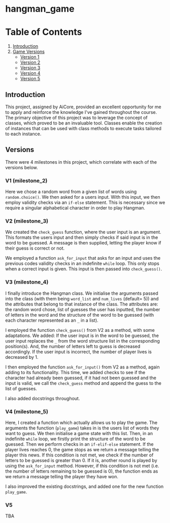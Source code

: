 # hangman_game

# Table of Contents
1. [Introduction](#introduction)
1. [Game Versions](#versions)
    - [Version 1](#V1 (milestone_2))
    - [Version 2](#V2 (milestone_3))
    - [Version 3](#V3 (milestone_4))
    - [Version 4](#V4 (milestone_5))
    - [Version 5](#V5)


## Introduction
This project, assigned by AiCore, provided an excellent opportunity for me to apply and reinforce the knowledge I've gained throughout the course. The primary objective of this project was to leverage the concept of classes, which proved to be an invaluable tool. Classes enable the creation of instances that can be used with class methods to execute tasks tailored to each instance. 

## Versions

There were 4 milestones in this project, which correlate with each of the versions below.

### V1 (milestone_2)
Here we chose a random word from a given list of words using `random.choice()`. We then asked for a users input. With this input, we then employ validity checks via an `if-else` statement. This is necessary since we require a singular alphabetical character in order to play Hangman.

### V2 (milestone_3)
We created the `check_guess` function, where the user input is an argument. This formats the users input and then simply checks if said input is in the word to be guessed. A message is then supplied, letting the player know if their guess is correct or not.

We employed a function `ask_for_input` that asks for an input and uses the previous codes validity checks in an indefinite `while` loop. This only stops when a correct input is given. This input is then passed into `check_guess()`. 

### V3 (milestone_4)
I finally introduce the Hangman class. We initialise the arguments passed into the class (with them being `word_list` and `num_lives` (default= 5)) and the attributes that belong to that instance of the class. The attributes are: the random word chose, list of guesses the user has inputted, the number of letters in the word and the structure of the word to be guessed (with each character represented as an `_` in a list).

I employed the function `check_guess()` from V2 as a method, with some adaptations. We added: If the user input is in the word to be guessed, the user input replaces the `_` from the word structure list in the corresponding position(s). And, the number of letters left to guess is decreased accordingly. If the user input is incorrect, the number of player lives is decreased by 1.

I then employed the function `ask_for_input()` from V2 as a method, again adding to its functionality. This time, we added checks to see if the character had already been guessed, if it had not been guessed and the input is valid, we call the `check_guess` method and append the guess to the list of guesses.

I also added docstrings throughout. 

### V4 (milestone_5)
Here, I created a function which actually allows us to play the game. The arguments the function (`play_game`) takes in is the users list of words they want to guess. We then initialise a game state with this list. Then, in an indefinite `while` loop, we firstly print the structure of the word to be guessed. Then we perform checks in an `if-elif-else` statement. If the player lives reaches 0, the game stops as we return a message telling the player this news. If this condition is not met, we check if the number of letters to be guessed is greater than 0. If it is, another round is played by using the `ask_for_input` method. However, if this condition is not met (i.e. the number of letters remaining to be guessed is 0), the function ends as we return a message telling the player they have won.

I also improved the existing docstrings, and added one for the new function `play_game`.

### V5 
TBA
